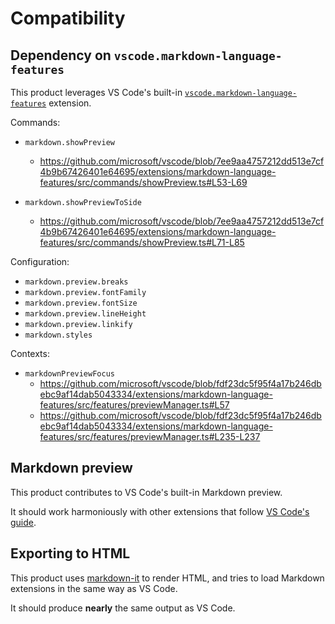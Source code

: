 # Compatibility

## Dependency on `vscode.markdown-language-features`

This product leverages VS Code's built-in [`vscode.markdown-language-features`](https://github.com/microsoft/vscode/tree/master/extensions/markdown-language-features) extension.

Commands:

* `markdown.showPreview`
  * <https://github.com/microsoft/vscode/blob/7ee9aa4757212dd513e7cf4b9b67426401e64695/extensions/markdown-language-features/src/commands/showPreview.ts#L53-L69>

* `markdown.showPreviewToSide`
  * <https://github.com/microsoft/vscode/blob/7ee9aa4757212dd513e7cf4b9b67426401e64695/extensions/markdown-language-features/src/commands/showPreview.ts#L71-L85>

Configuration:

* `markdown.preview.breaks`
* `markdown.preview.fontFamily`
* `markdown.preview.fontSize`
* `markdown.preview.lineHeight`
* `markdown.preview.linkify`
* `markdown.styles`

Contexts:

* `markdownPreviewFocus`
  * <https://github.com/microsoft/vscode/blob/fdf23dc5f95f4a17b246dbebc9af14dab5043334/extensions/markdown-language-features/src/features/previewManager.ts#L57>
  * <https://github.com/microsoft/vscode/blob/fdf23dc5f95f4a17b246dbebc9af14dab5043334/extensions/markdown-language-features/src/features/previewManager.ts#L235-L237>

## Markdown preview

This product contributes to VS Code's built-in Markdown preview.

It should work harmoniously with other extensions that follow [VS Code's guide](https://code.visualstudio.com/api/extension-guides/markdown-extension).

## Exporting to HTML

This product uses [markdown-it](https://github.com/markdown-it/markdown-it) to render HTML, and tries to load Markdown extensions in the same way as VS Code.

It should produce **nearly** the same output as VS Code.
